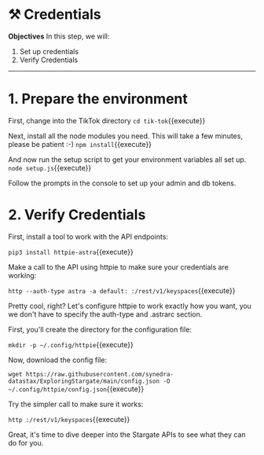 # ⚒️ Credentials

**Objectives**
In this step, we will:
1. Set up credentials
3. Verify Credentials

---

# 1. Prepare the environment
First, change into the TikTok directory
`cd tik-tok`{{execute}}

Next, install all the node modules you need.  This will take a few minutes, please be patient :-)
`npm install`{{execute}}

And now run the setup script to get your environment variables all set up.
`node setup.js`{{execute}}

Follow the prompts in the console to set up your admin and db tokens.

# 2. Verify Credentials

First, install a tool to work with the API endpoints:

`pip3 install httpie-astra`{{execute}}

Make a call to the API using httpie to make sure your credentials are working:

`http --auth-type astra -a default: :/rest/v1/keyspaces`{{execute}}

Pretty cool, right?  Let's configure httpie to work exactly how you want, you we don't have to specify the auth-type and .astrarc section.

First, you'll create the directory for the configuration file:

`mkdir -p ~/.config/httpie`{{execute}}

Now, download the config file:

`wget https://raw.githubusercontent.com/synedra-datastax/ExploringStargate/main/config.json -O ~/.config/httpie/config.json`{{execute}}

Try the simpler call to make sure it works:

`http :/rest/v1/keyspaces`{{execute}}

Great, it's time to dive deeper into the Stargate APIs to see what they can do for you.
